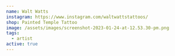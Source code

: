 ```yaml
---
name: Walt Watts
instagram: https://www.instagram.com/waltwattstattoos/
shop: Painted Temple Tattoo
image: /assets/images/screenshot-2023-01-24-at-12.53.30-pm.png
tags:
  - artist
active: true
---
```

